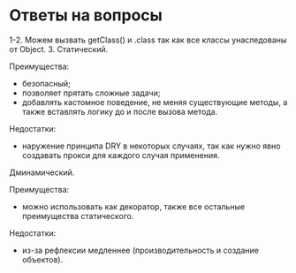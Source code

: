 # Ответы на вопросы

1-2. Можем вызвать getClass() и .class так как все классы унаследованы от Object.
3. Статический.

Преимущества:
   - безопасный;
   - позволяет прятать сложные задачи;
   - добавлять кастомное поведение, не меняя существующие методы, а также вставлять логику до и после вызова метода.
   
Недостатки:
- наружение принципа DRY в некоторых случаях, так как нужно явно создавать прокси для каждого случая применения.

Дминамический.

Преимущества:
- можно использовать как декоратор, также все остальные преимущества статического.

Недостатки:
 - из-за рефлексии медленнее (производительность и создание объектов).
